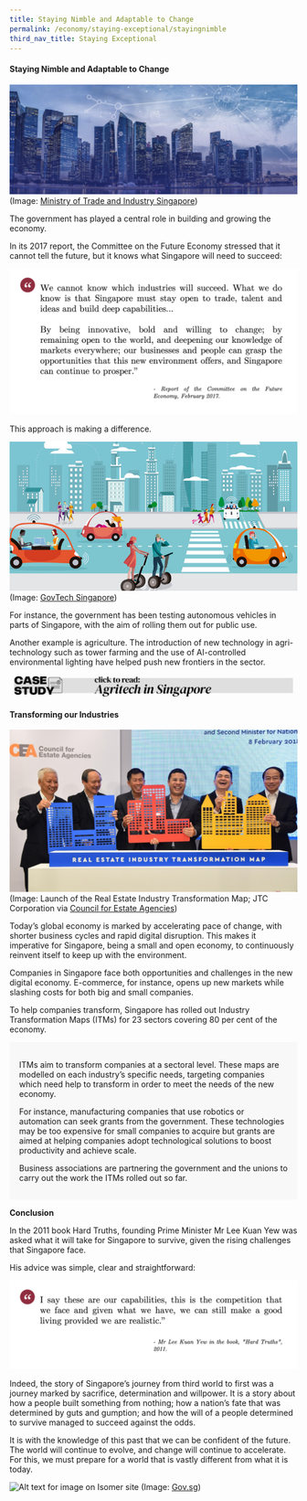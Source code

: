 ```yaml
---
title: Staying Nimble and Adaptable to Change
permalink: /economy/staying-exceptional/stayingnimble
third_nav_title: Staying Exceptional
---
```

#### Staying Nimble and Adaptable to Change

![Alt text for image on Isomer site](/images/economy/staying-exceptional/FEC_web_banner-04.jpg)
(Image: [Ministry of Trade and Industry Singapore](https://www.mti.gov.sg/FutureEconomy/TheFutureEconomyCouncil))

The government has played a central role in building and growing the economy.

In its 2017 report, the Committee on the Future Economy stressed that it cannot tell the future, but it knows what Singapore will need to succeed:

![Alt text for image on Isomer site](/images/economy/staying-exceptional/Screenshot%202020-10-2.png)

This approach is making a difference.

![Alt text for image on Isomer site](/images/economy/staying-exceptional/steering-the-autonomous-vehicle-revolution-in-singapore-part-1.png)
(Image: [GovTech Singapore](https://www.tech.gov.sg/media/technews/steering-the-autonomous-vehicle-revolution-in-singapore))

For instance, the government has been testing autonomous vehicles in parts of Singapore, with the aim of rolling them out for public use.

Another example is agriculture. The introduction of new technology in agri-technology such as tower farming and the use of AI-controlled environmental lighting have helped push new frontiers in the sector.

![Alt text for image on Isomer site](/images/economy/staying-exceptional/Case%20Study_Agritech%20in%20SG.gif)

#### Transforming our Industries

![Alt text for image on Isomer site](/images/economy/staying-exceptional/a-blueprint-for-a-future-ready-real-estate-industry-img2.jpg)
(Image: Launch of the Real Estate Industry Transformation Map; JTC Corporation via [Council for Estate Agencies](https://www.cea.gov.sg/docs/default-source/module/newsletter/1-2018b/01-2018_website/a-blueprint-for-a-future-ready-real-estate-industry.htm))

Today’s global economy is marked by accelerating pace of change, with shorter business cycles and rapid digital disruption. This makes it imperative for Singapore, being a small and open economy, to continuously reinvent itself to keep up with the environment.

Companies in Singapore face both opportunities and challenges in the new digital economy. E-commerce, for instance, opens up new markets while slashing costs for both big and small companies.

To help companies transform, Singapore has rolled out Industry Transformation Maps (ITMs) for 23 sectors covering 80 per cent of the economy.

<div style="border:0px solid #0505f8;background-color:#f8f8f8;padding:1.2em;">
<p>ITMs aim to transform companies at a sectoral level. These maps are modelled on each industry’s specific needs, targeting companies which need help to transform in order to meet the needs of the new economy. </p>

<p>For instance, manufacturing companies that use robotics or automation can seek grants from the government. These technologies may be too expensive for small companies to acquire but grants are aimed at helping companies adopt technological solutions to boost productivity and achieve scale. </p>

<p>Business associations are partnering the government and the unions to carry out the work the ITMs rolled out so far. </p>
</div>

**Conclusion**

In the 2011 book Hard Truths, founding Prime Minister Mr Lee Kuan Yew was asked what it will take for Singapore to survive, given the rising challenges that Singapore face.

His advice was simple, clear and straightforward:

![Alt text for image on Isomer site](/images/economy/staying-exceptional/Screenshot%202020-10-.png)

Indeed, the story of Singapore’s journey from third world to first was a journey marked by sacrifice, determination and willpower. It is a story about how a people built something from nothing; how a nation’s fate that was determined by guts and gumption; and how the will of a people determined to survive managed to succeed against the odds.

It is with the knowledge of this past that we can be confident of the future. The world will continue to evolve, and change will continue to accelerate. For this, we must prepare for a world that is vastly different from what it is today.

![Alt text for image on Isomer site](/images/economy/staying-exceptional/pm-speech-2-sep.png)
(Image: [Gov.sg](https://www.gov.sg/article/pm-lee-responding-to-covid-19-and-the-other-challenges-ahead))